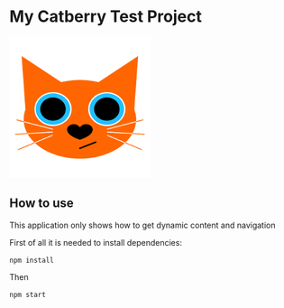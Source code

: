 # My Catberry Test Project

![Catberry](https://raw.githubusercontent.com/catberry/catberry/master/docs/images/logo.png)

## How to use

This application only shows how to get dynamic content and navigation

First of all it is needed to install dependencies:

```
npm install
```
Then 
```
npm start
```

